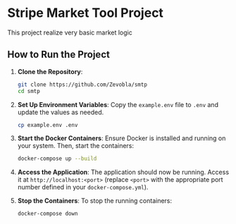 # Stripe Market Tool Project

This project realize very basic market logic

## How to Run the Project

1. **Clone the Repository**:
   ```bash
   git clone https://github.com/Zevobla/smtp
   cd smtp
   ```

2. **Set Up Environment Variables**:
   Copy the `example.env` file to `.env` and update the values as needed.
   ```bash
   cp example.env .env
   ```

3. **Start the Docker Containers**:
   Ensure Docker is installed and running on your system. Then, start the containers:
   ```bash
   docker-compose up --build
   ```

4. **Access the Application**:
   The application should now be running. Access it at `http://localhost:<port>` (replace `<port>` with the appropriate port number defined in your `docker-compose.yml`).

5. **Stop the Containers**:
   To stop the running containers:
   ```bash
   docker-compose down
   ```
